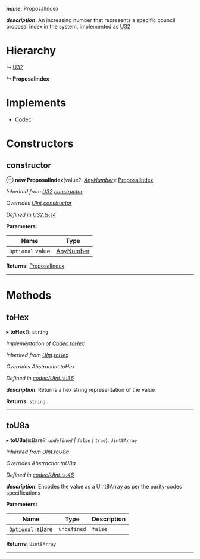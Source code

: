 

*__name__*: ProposalIndex

*__description__*: An increasing number that represents a specific council proposal index in the system, implemented as [U32](_u32_.u32.md)

# Hierarchy

↳  [U32](_u32_.u32.md)

**↳ ProposalIndex**

# Implements

* [Codec](../interfaces/_types_.codec.md)

# Constructors

<a id="constructor"></a>

##  constructor

⊕ **new ProposalIndex**(value?: *[AnyNumber](../modules/_types_.md#anynumber)*): [ProposalIndex](_proposalindex_.proposalindex.md)

*Inherited from [U32](_u32_.u32.md).[constructor](_u32_.u32.md#constructor)*

*Overrides [UInt](_codec_uint_.uint.md).[constructor](_codec_uint_.uint.md#constructor)*

*Defined in [U32.ts:14](https://github.com/polkadot-js/api/blob/2e474d7/packages/types/src/U32.ts#L14)*

**Parameters:**

| Name | Type |
| ------ | ------ |
| `Optional` value | [AnyNumber](../modules/_types_.md#anynumber) |

**Returns:** [ProposalIndex](_proposalindex_.proposalindex.md)

___

# Methods

<a id="tohex"></a>

##  toHex

▸ **toHex**(): `string`

*Implementation of [Codec](../interfaces/_types_.codec.md).[toHex](../interfaces/_types_.codec.md#tohex)*

*Inherited from [UInt](_codec_uint_.uint.md).[toHex](_codec_uint_.uint.md#tohex)*

*Overrides AbstractInt.toHex*

*Defined in [codec/UInt.ts:36](https://github.com/polkadot-js/api/blob/2e474d7/packages/types/src/codec/UInt.ts#L36)*

*__description__*: Returns a hex string representation of the value

**Returns:** `string`

___
<a id="tou8a"></a>

##  toU8a

▸ **toU8a**(isBare?: *`undefined` | `false` | `true`*): `Uint8Array`

*Inherited from [UInt](_codec_uint_.uint.md).[toU8a](_codec_uint_.uint.md#tou8a)*

*Overrides AbstractInt.toU8a*

*Defined in [codec/UInt.ts:48](https://github.com/polkadot-js/api/blob/2e474d7/packages/types/src/codec/UInt.ts#L48)*

*__description__*: Encodes the value as a Uint8Array as per the parity-codec specifications

**Parameters:**

| Name | Type | Description |
| ------ | ------ | ------ |
| `Optional` isBare | `undefined` | `false` | `true` |  true when the value has none of the type-specific prefixes (internal) |

**Returns:** `Uint8Array`

___

